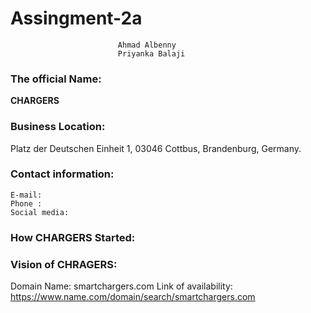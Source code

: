 # Assingment-2a
 							Ahmad Albenny 
 							Priyanka Balaji
### The official Name:
**CHARGERS**

### Business Location:
  Platz der Deutschen Einheit 1, 03046 Cottbus, Brandenburg, Germany. 

### Contact information: 

  	E-mail:
  	Phone :
  	Social media: 
	
### How CHARGERS Started:

### Vision of CHRAGERS:

	
Domain Name: smartchargers.com
Link of availability: https://www.name.com/domain/search/smartchargers.com


